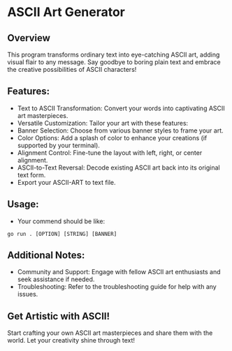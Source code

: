 
# ASCII Art Generator

## Overview

This program transforms ordinary text into eye-catching ASCII art, adding visual flair to any message. Say goodbye to boring plain text and embrace the creative possibilities of ASCII characters!

## Features:

- Text to ASCII Transformation: Convert your words into captivating ASCII art masterpieces.
- Versatile Customization: Tailor your art with these features:
- Banner Selection: Choose from various banner styles to frame your art.
- Color Options: Add a splash of color to enhance your creations (if supported by your terminal).
- Alignment Control: Fine-tune the layout with left, right, or center alignment.
- ASCII-to-Text Reversal: Decode existing ASCII art back into its original text form.
- Export your ASCII-ART to text file.

## Usage:

- Your commend should be like:

```
go run . [OPTION] [STRING] [BANNER]
```


## Additional Notes:

- Community and Support: Engage with fellow ASCII art enthusiasts and seek assistance if needed.
- Troubleshooting: Refer to the troubleshooting guide for help with any issues.

## Get Artistic with ASCII!

Start crafting your own ASCII art masterpieces and share them with the world. Let your creativity shine through text!
